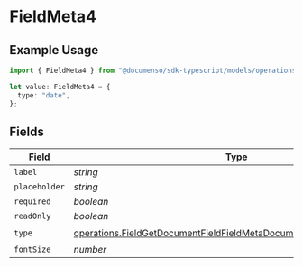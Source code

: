 # FieldMeta4

## Example Usage

```typescript
import { FieldMeta4 } from "@documenso/sdk-typescript/models/operations";

let value: FieldMeta4 = {
  type: "date",
};
```

## Fields

| Field                                                                                                                                                        | Type                                                                                                                                                         | Required                                                                                                                                                     | Description                                                                                                                                                  |
| ------------------------------------------------------------------------------------------------------------------------------------------------------------ | ------------------------------------------------------------------------------------------------------------------------------------------------------------ | ------------------------------------------------------------------------------------------------------------------------------------------------------------ | ------------------------------------------------------------------------------------------------------------------------------------------------------------ |
| `label`                                                                                                                                                      | *string*                                                                                                                                                     | :heavy_minus_sign:                                                                                                                                           | N/A                                                                                                                                                          |
| `placeholder`                                                                                                                                                | *string*                                                                                                                                                     | :heavy_minus_sign:                                                                                                                                           | N/A                                                                                                                                                          |
| `required`                                                                                                                                                   | *boolean*                                                                                                                                                    | :heavy_minus_sign:                                                                                                                                           | N/A                                                                                                                                                          |
| `readOnly`                                                                                                                                                   | *boolean*                                                                                                                                                    | :heavy_minus_sign:                                                                                                                                           | N/A                                                                                                                                                          |
| `type`                                                                                                                                                       | [operations.FieldGetDocumentFieldFieldMetaDocumentsFieldsResponseType](../../models/operations/fieldgetdocumentfieldfieldmetadocumentsfieldsresponsetype.md) | :heavy_check_mark:                                                                                                                                           | N/A                                                                                                                                                          |
| `fontSize`                                                                                                                                                   | *number*                                                                                                                                                     | :heavy_minus_sign:                                                                                                                                           | N/A                                                                                                                                                          |